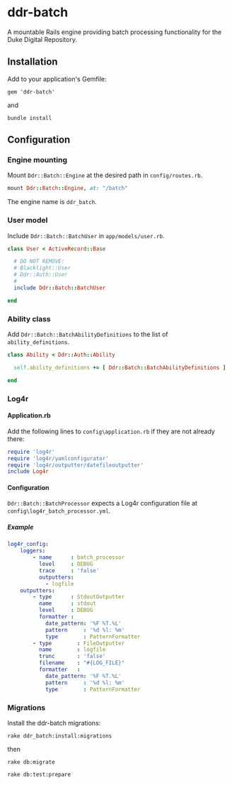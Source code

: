 # ddr-batch

A mountable Rails engine providing batch processing functionality for the Duke Digital Repository.

## Installation

Add to your application's Gemfile:

    gem 'ddr-batch'

and

    bundle install

## Configuration

### Engine mounting

Mount `Ddr::Batch::Engine` at the desired path in `config/routes.rb`.

```ruby
mount Ddr::Batch::Engine, at: "/batch"
```

The engine name is `ddr_batch`.

### User model

Include `Ddr::Batch::BatchUser` in `app/models/user.rb`.

```ruby
class User < ActiveRecord::Base

  # DO NOT REMOVE:
  # Blacklight::User
  # Ddr::Auth::User
  #
  include Ddr::Batch::BatchUser

end
```

### Ability class

Add `Ddr::Batch::BatchAbilityDefinitions` to the list of `ability_definitions`.

```ruby
class Ability < Ddr::Auth::Ability

  self.ability_definitions += [ Ddr::Batch::BatchAbilityDefinitions ]

end
```

### Log4r

#### Application.rb

Add the following lines to `config\application.rb` if they are not already there:

```ruby
require 'log4r'
require 'log4r/yamlconfigurator'
require 'log4r/outputter/datefileoutputter'
include Log4r
```

#### Configuration

`Ddr::Batch::BatchProcessor` expects a Log4r configuration file at `config\log4r_batch_processor.yml`.

##### Example

```yaml
log4r_config:
    loggers:
        - name      : batch_processor
          level     : DEBUG
          trace     : 'false'
          outputters:
            - logfile
    outputters:
        - type      : StdoutOutputter
          name      : stdout
          level     : DEBUG
          formatter :
            date_pattern: '%F %T.%L'
            pattern     : '%d %l: %m'
            type        : PatternFormatter
        - type        : FileOutputter
          name        : logfile
          trunc       : 'false'
          filename    : "#{LOG_FILE}"
          formatter   :
            date_pattern: '%F %T.%L'
            pattern     : '%d %l: %m'
            type        : PatternFormatter
```

### Migrations

Install the ddr-batch migrations:

`rake ddr_batch:install:migrations`

then

`rake db:migrate`

`rake db:test:prepare`
